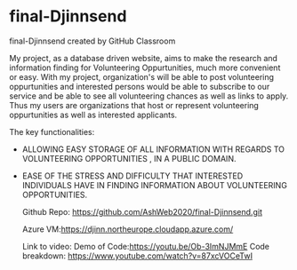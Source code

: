 # final-Djinnsend
final-Djinnsend created by GitHub Classroom

My project, as a database driven website, aims to make the research and information finding for Volunteering Oppurtunities, much more 
convenient or easy. With my project, organization's will be able to post volunteering oppurtunities and
interested persons would be able to subscribe to our service and be able to see all volunteering chances
as well as links to apply. Thus my users are organizations that host or represent volunteering oppurtunities
 as well as interested applicants.
 
 The key functionalities:
+  ALLOWING EASY STORAGE OF ALL INFORMATION WITH REGARDS TO VOLUNTEERING
  OPPORTUNITIES , IN A PUBLIC DOMAIN.
+ EASE OF THE STRESS AND DIFFICULTY THAT INTERESTED INDIVIDUALS HAVE IN FINDING INFORMATION
  ABOUT VOLUNTEERING OPPORTUNITIES.


  Github Repo: https://github.com/AshWeb2020/final-Djinnsend.git

  Azure VM:https://djinn.northeurope.cloudapp.azure.com/

  Link to video:
    Demo of Code:https://youtu.be/Ob-3ImNJMmE
    Code breakdown: https://www.youtube.com/watch?v=87xcVOCeTwI
